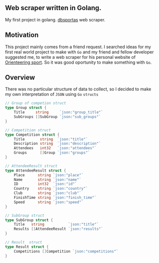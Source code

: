## Web scraper written in Golang.
My first project in golang. [dbsportas](https://dbsportas.lt/lt/varz) web scraper.  

## Motivation
This project mainly comes from a friend request. I searched ideas for my first real world project to make with `Go` and my friend and fellow developer suggested me, to write a web scraper for his personal website of [Orienteering sport](https://oklaipeda.lt). So it was good oportunity to make something with `Go`.

## Overview
There was no particular structure of data to collect, so I decided to make my own interpretation of `JSON` using `Go` `structs`

```go
// Group of competion struct
type Group struct {
	Title     string     `json:"group_title"`
	SubGroups []SubGroup `json:"sub_groups"`
}

// Competition struct
type Competition struct {
	Title       string  `json:"title"`
	Description string  `json:"description"`
	Attendees   int32   `json:"attendees"`
	Groups      []Group `json:"groups"`
}

// AttendeeResult struct
type AttendeeResult struct {
	Place      string `json:"place"`
	Name       string `json:"name"`
	ID         int32  `json:"id"`
	Country    string `json:"country"`
	Club       string `json:"club"`
	FinishTime string `json:"finish_time"`
	Speed      string `json:"speed"`
}

// SubGroup struct
type SubGroup struct {
	Title   string           `json:"title"`
	Results []AttendeeResult `json:"results"`
}

// Result  struct
type Result struct {
	Competitions []Competition `json:"competitions"`
}
